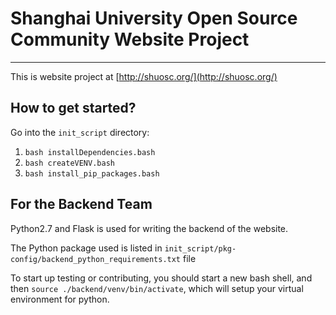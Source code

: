 # Shanghai University Open Source Community Website Project
---

This is website project at [http://shuosc.org/](http://shuosc.org/)

## How to get started?

Go into the `init_script` directory:
1. `bash installDependencies.bash`
2. `bash createVENV.bash`
3. `bash install_pip_packages.bash`

## For the Backend Team

Python2.7 and Flask is used for writing the backend of the website.

The Python package used is listed in
`init_script/pkg-config/backend_python_requirements.txt` file

To start up testing or contributing, you should start a new bash shell,
and then `source ./backend/venv/bin/activate`, which will setup your
virtual environment for python.
 

